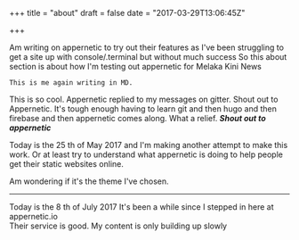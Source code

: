 +++
title = "about"
draft = false
date = "2017-03-29T13:06:45Z"

+++
Am writing on appernetic to try out their features as I've been struggling to get a site up with console/.terminal but without much success
So this about section is about how I'm testing out appernetic for Melaka Kini News

    This is me again writing in MD.
This is so cool. Appernetic replied to my messages on gitter. Shout out to Appernetic.
    It's tough enough having to learn git and then hugo and then firebase and then appernetic comes along.
What a relief.
***Shout out to appernetic***

Today is the 25 th of May 2017 and I'm making another attempt to make this work. Or at least try to understand what appernetic is doing to help people get their static websites online. 

Am wondering if it's the theme I've chosen.

---

Today is the 8 th of July 2017
It's been a while since I stepped in here at appernetic.io  
Their service is good. My content is only building up slowly
